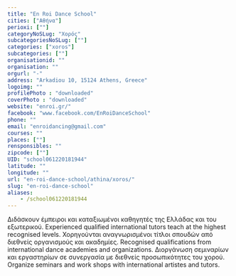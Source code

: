 ```yaml
---
title: "En Roi Dance School"
cities: ["Αθήνα"]
perioxi: [""]
categoryNoSLug: "Χορός"
subcategoriesNoSLug: [""]
categories: ["xoros"]
subcategories: [""]
organisationid: ""
organisation: ""
orgurl: "-"
address: "Arkadiou 10, 15124 Athens, Greece"
logoimg: ""
profilePhoto : "downloaded"
coverPhoto : "downloaded"
website: "enroi.gr/"
facebook: "www.facebook.com/EnRoiDanceSchool"
phone: ""
email: "enroidancing@gmail.com"
courses: ""
places: [""]
rensponsibles: ""
zipcode: [""]
UID: "school061220181944"
latitude: ""
longitude: ""
url: "en-roi-dance-school/athina/xoros/"
slug: "en-roi-dance-school"
aliases:
    - /school061220181944
---
```





Διδάσκουν έμπειροι και καταξιωμένοι καθηγητές της Ελλάδας και του εξωτερικού. Experienced qualified international tutors teach at the highest recognised levels. Χορηγούνται αναγνωρισμένοι τίτλοι σπουδών από διεθνείς οργανισμούς και ακαδημίες. Recognised qualifications from international dance academies and organizations. Διοργάνωση σεμιναρίων και εργαστηρίων σε συνεργασία με διεθνείς προσωπικότητες του χορού. Organize seminars and work shops with international artistes and tutors.